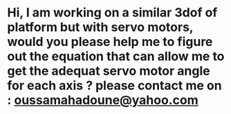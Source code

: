 # Hi, I am working on a similar 3dof of platform but with servo motors, would you please help me to figure out the equation that can allow me to get the adequat servo motor angle for each axis ? please contact me on : oussamahadoune@yahoo.com
